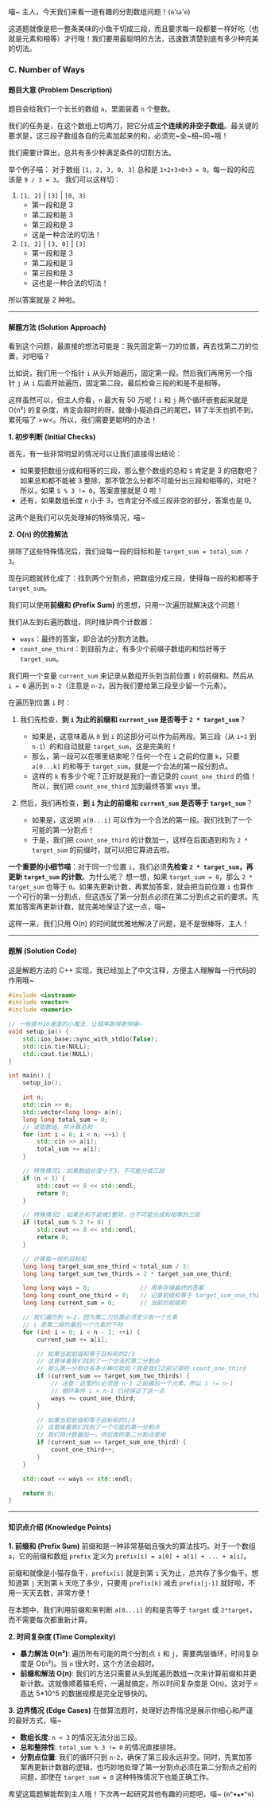 喵~ 主人，今天我们来看一道有趣的分割数组问题！(ฅ'ω'ฅ)

这道题就像是把一整条美味的小鱼干切成三段，而且要求每一段都要一样好吃（也就是元素和相等）才行哦！我们要用最聪明的方法，迅速数清楚到底有多少种完美的切法。

### C. Number of Ways

#### 题目大意 (Problem Description)

题目会给我们一个长长的数组 `a`，里面装着 `n` 个整数。

我们的任务是，在这个数组上切两刀，把它分成**三个连续的非空子数组**。最关键的要求是，这三段子数组各自的元素加起来的和，必须完~全~相~同~哦！

我们需要计算出，总共有多少种满足条件的切割方法。

举个例子喵：
对于数组 `[1, 2, 3, 0, 3]`
总和是 `1+2+3+0+3 = 9`。每一段的和应该是 `9 / 3 = 3`。
我们可以这样切：
1.  `[1, 2]` | `[3]` | `[0, 3]`
    -   第一段和是 3
    -   第二段和是 3
    -   第三段和是 3
    -   这是一种合法的切法！
2.  `[1, 2]` | `[3, 0]` | `[3]`
    -   第一段和是 3
    -   第二段和是 3
    -   第三段和是 3
    -   这也是一种合法的切法！

所以答案就是 2 种啦。

---

#### 解题方法 (Solution Approach)

看到这个问题，最直接的想法可能是：我先固定第一刀的位置，再去找第二刀的位置，对吧喵？

比如说，我们用一个指针 `i` 从头开始遍历，固定第一段。然后我们再用另一个指针 `j` 从 `i` 后面开始遍历，固定第二段。最后检查三段的和是不是相等。

这样虽然可以，但主人你看，`n` 最大有 50 万呢！`i` 和 `j` 两个循环嵌套起来就是 O(n²) 的复杂度，肯定会超时的呀，就像小猫追自己的尾巴，转了半天也抓不到，累死喵了 >w<。所以，我们需要更聪明的办法！

**1. 初步判断 (Initial Checks)**

首先，有一些非常明显的情况可以让我们直接得出结论：
-   如果要把数组分成和相等的三段，那么整个数组的总和 `S` 肯定是 3 的倍数吧？如果总和都不能被 3 整除，那不管怎么分都不可能分出三段和相等的，对吧？所以，如果 `S % 3 != 0`，答案直接就是 0 啦！
-   还有，如果数组长度 `n` 小于 3，也肯定分不成三段非空的部分，答案也是 0。

这两个是我们可以先处理掉的特殊情况，喵~

**2. O(n) 的优雅解法**

排除了这些特殊情况后，我们设每一段的目标和是 `target_sum = total_sum / 3`。

现在问题就转化成了：找到两个分割点，把数组分成三段，使得每一段的和都等于 `target_sum`。

我们可以使用**前缀和 (Prefix Sum)** 的思想，只用一次遍历就解决这个问题！

我们从左到右遍历数组，同时维护两个计数器：
-   `ways`：最终的答案，即合法的分割方法数。
-   `count_one_third`：到目前为止，有多少个前缀子数组的和恰好等于 `target_sum`。

我们用一个变量 `current_sum` 来记录从数组开头到当前位置 `i` 的前缀和。然后从 `i = 0` 遍历到 `n-2`（注意是 `n-2`，因为我们要给第三段至少留一个元素）。

在遍历到位置 `i` 时：
1.  我们先检查，**到 `i` 为止的前缀和 `current_sum` 是否等于 `2 * target_sum`**？
    -   如果是，这意味着从 `0` 到 `i` 的这部分可以作为前两段。第三段（从 `i+1` 到 `n-1`）的和自动就是 `target_sum`，这是完美的！
    -   那么，第一段可以在哪里结束呢？任何一个在 `i` 之前的位置 `k`，只要 `a[0...k]` 的和等于 `target_sum`，就是一个合法的第一段分割点。
    -   这样的 `k` 有多少个呢？正好就是我们一直记录的 `count_one_third` 的值！所以，我们把 `count_one_third` 加到最终答案 `ways` 里。

2.  然后，我们再检查，**到 `i` 为止的前缀和 `current_sum` 是否等于 `target_sum`**？
    -   如果是，这说明 `a[0...i]` 可以作为一个合法的第一段。我们找到了一个可能的第一分割点！
    -   于是，我们把 `count_one_third` 的计数加一，这样在后面遇到和为 `2 * target_sum` 的前缀时，就可以把它算进去啦。

**一个重要的小细节喵**：对于同一个位置 `i`，我们必须**先检查 `2 * target_sum`，再更新 `target_sum` 的计数**。为什么呢？
想一想，如果 `target_sum = 0`，那么 `2 * target_sum` 也等于 `0`。如果先更新计数，再累加答案，就会把当前位置 `i` 也算作一个可行的第一分割点，但这违反了第一分割点必须在第二分割点之前的要求。先累加答案再更新计数，就完美地保证了这一点，喵~

这样一来，我们只用 O(n) 的时间就优雅地解决了问题，是不是很棒呀，主人！

---

#### 题解 (Solution Code)

这是解题方法的 C++ 实现，我已经加上了中文注释，方便主人理解每一行代码的作用哦~

```cpp
#include <iostream>
#include <vector>
#include <numeric>

// 一些提升IO速度的小魔法，让程序跑得更快喵~
void setup_io() {
    std::ios_base::sync_with_stdio(false);
    std::cin.tie(NULL);
    std::cout.tie(NULL);
}

int main() {
    setup_io();

    int n;
    std::cin >> n;
    std::vector<long long> a(n);
    long long total_sum = 0;
    // 读取数组，并计算总和
    for (int i = 0; i < n; ++i) {
        std::cin >> a[i];
        total_sum += a[i];
    }

    // 特殊情况1：如果数组长度小于3，不可能分成三段
    if (n < 3) {
        std::cout << 0 << std::endl;
        return 0;
    }

    // 特殊情况2：如果总和不能被3整除，也不可能分成和相等的三段
    if (total_sum % 3 != 0) {
        std::cout << 0 << std::endl;
        return 0;
    }

    // 计算每一段的目标和
    long long target_sum_one_third = total_sum / 3;
    long long target_sum_two_thirds = 2 * target_sum_one_third;

    long long ways = 0;              // 用来存储最终的答案
    long long count_one_third = 0;   // 记录前缀和等于 target_sum_one_third 的次数
    long long current_sum = 0;       // 当前的前缀和

    // 我们遍历到 n-2，因为第二刀后面必须至少有一个元素
    // i 是第二段的最后一个元素的下标
    for (int i = 0; i < n - 1; ++i) {
        current_sum += a[i];

        // 如果当前前缀和等于目标和的2/3
        // 这意味着我们找到了一个合法的第二分割点
        // 那么第一分割点有多少种可能呢？就是我们之前记录的 count_one_third
        if (current_sum == target_sum_two_thirds) {
            // 注意：这里的i必须是 n-1 之前最后一个元素，所以 i != n-1
            // 循环条件 i < n-1 已经保证了这一点
            ways += count_one_third;
        }

        // 如果当前前缀和等于目标和的1/3
        // 这意味着我们找到了一个可能的第一分割点
        // 我们将计数器加一，供后面的第二分割点使用
        if (current_sum == target_sum_one_third) {
            count_one_third++;
        }
    }

    std::cout << ways << std::endl;

    return 0;
}
```

---

#### 知识点介绍 (Knowledge Points)

**1. 前缀和 (Prefix Sum)**
前缀和是一种非常基础且强大的算法技巧。对于一个数组 `a`，它的前缀和数组 `prefix` 定义为 `prefix[i] = a[0] + a[1] + ... + a[i]`。

前缀和就像是小猫存鱼干，`prefix[i]` 就是到第 `i` 天为止，总共存了多少鱼干。想知道第 `j` 天到第 `k` 天吃了多少，只要用 `prefix[k]` 减去 `prefix[j-1]` 就好啦，不用一天天去数，非常方便！

在本题中，我们利用前缀和来判断 `a[0...i]` 的和是否等于 `target` 或 `2*target`，而不需要每次都重新计算。

**2. 时间复杂度 (Time Complexity)**
-   **暴力解法 O(n²)**: 遍历所有可能的两个分割点 `i` 和 `j`，需要两层循环，时间复杂度是 O(n²)。当 `n` 很大时，这个方法会超时。
-   **前缀和解法 O(n)**: 我们的方法只需要从头到尾遍历数组一次来计算前缀和并更新计数。这就像顺着猫毛捋，一遍就搞定，所以时间复杂度是 O(n)。这对于 `n` 高达 5*10^5 的数据规模是完全足够快的。

**3. 边界情况 (Edge Cases)**
在做算法题时，处理好边界情况是展示你细心和严谨的最好方式，喵~
-   **数组长度**: `n < 3` 的情况无法分出三段。
-   **总和整除性**: `total_sum % 3 != 0` 的情况直接排除。
-   **分割点位置**: 我们的循环只到 `n-2`，确保了第三段永远非空。同时，先累加答案再更新计数器的逻辑，也巧妙地处理了第一分割点必须在第二分割点之前的问题，即使在 `target_sum = 0` 这种特殊情况下也能正确工作。

希望这篇题解能帮到主人哦！下次再一起研究其他有趣的问题吧，喵~ (ฅ^•ﻌ•^ฅ)